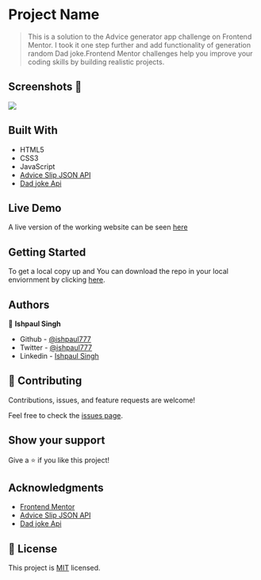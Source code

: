 
# Project Name

> This is a solution to the Advice generator app challenge on Frontend Mentor. I took it one step further and add functionality of generation random Dad joke.Frontend Mentor challenges help you improve your coding skills by building realistic projects.

## Screenshots 📸
![](./images/screenshot.jpg)

## Built With

- HTML5
- CSS3
- JavaScript
- [Advice Slip JSON API](https://api.adviceslip.com/)
- [Dad joke Api](https://icanhazdadjoke.com/api)

## Live Demo

A live version of the working website can be seen [here](https://ishpaul777.github.io/Advice-generator-app/)


## Getting Started
To get a local copy up and You can download the repo in your local enviornment by clicking [here](https://github.com/ishpaul777/Advice-generator-app/archive/refs/heads/main.zip).



## Authors

👤 **Ishpaul Singh**

- Github - [@ishpaul777](https://github.com/ishpaul777)
- Twitter - [@ishpaul777](https://twitter.com/ishpaul777)
- Linkedin - [Ishpaul Singh](https://www.linkedin.com/in/ishpaul-singh-264590226/)

## 🤝 Contributing

Contributions, issues, and feature requests are welcome!

Feel free to check the [issues page](../../issues/).

## Show your support

Give a ⭐️ if you like this project!

## Acknowledgments
- [Frontend Mentor](https://www.frontendmentor.io)
- [Advice Slip JSON API](https://api.adviceslip.com/)
- [Dad joke Api](https://icanhazdadjoke.com/api)


## 📝 License

This project is [MIT](./MIT.md) licensed.
